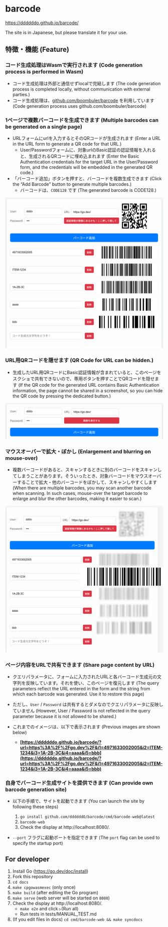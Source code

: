 # barcode

https://ddddddo.github.io/barcode/

The site is in Japanese, but please translate it for your use.

## 特徴・機能 (Feature)
### コード生成処理はWasmで実行されます (Code generation process is performed in Wasm)
- コード生成処理は外部と通信せずlocalで完結します (The code generation process is completed locally, without communication with external parties.)
- コード生成処理は、[github.com/boombuler/barcode](https://github.com/boombuler/barcode) を利用しています (Code generation process uses github.com/boombuler/barcode)

### 1ページで複数バーコードを生成できます (Multiple barcodes can be generated on a single page)
- URLフォームにurlを入力するとそのQRコードが生成されます (Enter a URL in the URL form to generate a QR code for that URL.)
    - User/Passwordフォームに、対象urlのBasic認証の認証情報を入れると、生成されるQRコードに埋め込まれます (Enter the Basic Authentication credentials for the target URL in the User/Password form, and the credentials will be embedded in the generated QR code.)
- 「バーコード追加」ボタンを押すと、バーコードを複数生成できます (Click the “Add Barcode” button to generate multiple barcodes.)
    - バーコードは、`CODE128` です (The generated barcode is CODE128.)

![](./image/image1.png)

### URL用QRコードを隠せます (QR Code for URL can be hidden.)
- 生成したURL用QRコードにBasic認証情報が含まれていると、このページをスクショで共有できないので、専用ボタンを押すことでQRコードを隠せます (If the QR code for the generated URL contains Basic Authentication information, the page cannot be shared in a screenshot, so you can hide the QR code by pressing the dedicated button.)

![](./image/image2.png)


### マウスオーバーで拡大・ぼかし (Enlargement and blurring on mouse-over)
- 複数バーコードがあると、スキャンするときに別のバーコードをスキャンしてしまうことがあります。そういったとき、対象バーコードをマウスオーバーすることで拡大・他のバーコードをぼかして、スキャンしやすくします (When there are multiple barcodes, you may scan another barcode when scanning. In such cases, mouse-over the target barcode to enlarge and blur the other barcodes, making it easier to scan.)

![](./image/image3.png)

### ページ内容をURLで共有できます (Share page content by URL)
- クエリパラメータに、フォームに入力されたURLと各バーコード生成元の文字列を反映しています。それを使い、このページを復元します (The query parameters reflect the URL entered in the form and the string from which each barcode was generated. Use it to restore this page)
- ただし、`User` / `Password` は共有するとダメなのでクエリパラメータに反映していません (However, User / Password is not reflected in the query parameter because it is not allowed to be shared.)

- これまでのイメージは、以下で表示されます (Previous images are shown below)
    - **[https://ddddddo.github.io/barcode/?url=https%3A%2F%2Fgo.dev%2F&i1=4971633002005&i2=ITEM-1234&i3=1A-2B-3C&i4=aaaa&i5=bbb](https://ddddddo.github.io/barcode/?url=https%3A%2F%2Fgo.dev%2F&i1=4971633002005&i2=ITEM-1234&i3=1A-2B-3C&i4=aaaa&i5=bbb)**

### 自身でバーコード生成サイトを提供できます (Can provide own barcode generation site)
- 以下の手順で、サイトを起動できます (You can launch the site by following these steps)
    1. `go install github.com/ddddddO/barcode/cmd/barcode-web@latest`
    1. `barcode-web`
    1. Check the display at http://localhost:8080/.

- `--port` フラグに起動ポートを指定できます (The `port` flag can be used to specify the startup port)

## For developer
1. Install Go (https://go.dev/doc/install)
1. Fork this repository
1. `cd docs`
1. `make cpgowasmexec` (only once)
1. `make build` (after editing the Go program)
1. `make serve` (web server will be started on `8080`)
1. Check the display at http://localhost:8080/.
    - `make e2e` and click `▷`(Run all)
    - Run tests in tests/MANUAL_TEST.md
1. (If you edit files in docs) `cd cmd/barcode-web && make syncdocs`